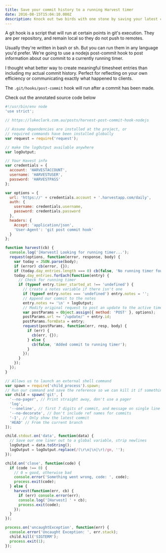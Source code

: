 ```yaml
---
title: Save your commit history to a running Harvest timer
date: 2016-08-15T15:04:10.000Z
description: Knock out two birds with one stone by saving your latest commit message to Harvest
---
```


A git hook is a script that will run at certain points in git's execution. They are per repository, and remain local so they do not push to remotes.

Usually they're written in bash or sh. But you can run them in any language you'd prefer. We're going to use a nodejs post-commit hook to post information about our commit to a currently running timer.

I thought what better way to create meaningful timesheet entries than including my actual commit history. Perfect for reflecting on your own efficiency or communicating exactly what happened to clients.

The `.git/hooks/post-commit` hook will run after a commit has been made.

Check out the annotated source code below

```js
#!/usr/bin/env node
'use strict';

// https://lukeclark.com.au/posts/harvest-post-commit-hook-nodejs

// Assume dependencies are installed at the project, or
// required commands have been installed globally
var request = require('request');

// make the logOutput available anywhere
var logOutput;

// Your Havest info
var credentials = {
  account: 'HARVESTACCOUNT',
  username: 'HARVESTUSER',
  password: 'HARVESTPASS'
};

var options = {
  url: 'https://' + credentials.account + '.harvestapp.com/daily',
  auth: {
    username: credentials.username,
    password: credentials.password
  },
  headers: {
    Accept: 'application/json',
    'User-Agent': 'git post commit hook'
  }
};

function harvest(cb) {
  console.log('[Harvest] Looking for running timer...');
  request(options, function(error, response, body) {
    var today = JSON.parse(body);
    if (error) cb(error, {});
    if (today.day_entries.length === 0) cb(false, 'No running timer found');
    today.day_entries.forEach(function(entry) {
      // Check for running timer
      if (typeof entry.timer_started_at !== 'undefined') {
        // Create a notes variable if there isn't one
        if (typeof entry.notes === 'undefined') entry.notes = '';
        // Append our commit to the notes
        entry.notes += '\n' + logOutput;
        // Modify original request to post an update to the active timer
        var postParams = Object.assign({ method: 'POST' }, options);
        postParams.url += '/update/' + entry.id;
        postParams.formData = entry;
        request(postParams, function(err, resp, body) {
          if (err) {
            cb(err, {});
          } else {
            cb(false, 'Added commit to running timer');
          }
        });
      }
    });
  });
}

// Allows us to launch an external shell command
var spawn = require('child_process').spawn;
// Run our command and save the reference so we can kill it if something bad happens.
var child = spawn('git', [
  '--no-pager', // Print straight away, don't use a pager
  'log',
  '--oneline', // first 7 digits of commit, and message on single line
  '--no-decorate', // Don't include ref names for commits
  '-1', // Only show the latest commit
  'HEAD' // From the current branch
]);

child.stdout.on('data', function(data) {
  // Save our one liner out to a global variable, strip newlines
  logOutput = data.toString();
  logOutput = logOutput.replace(/(\r\n|\n|\r)/gm, '');
});

child.on('close', function(code) {
  if (code !== 0) {
    // 0 = good, otherwise bad
    console.error('Something went wrong, code: ', code);
    process.exit(code);
  } else {
    harvest(function(err, cb) {
      if (err) console.error(err);
      console.log('[Harvest] ' + cb);
      process.exit(code);
    });
  }
});

process.on('uncaughtException', function(err) {
  console.error('Uncaught Exception: ', err.stack);
  child.kill('SIGTERM');
  process.exit(1);
});
```
